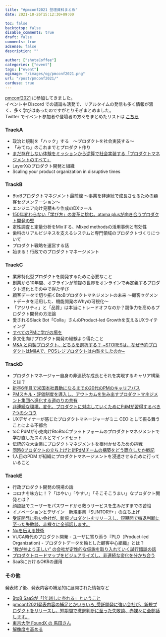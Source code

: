 ```yaml
---
title: "#pmconf2021 登壇資料まとめ"
date: 2021-10-26T15:12:30+09:00

toc: false
backtotop: false
disable_comments: true
draft: false
comments: true
adsense: false
description: ""

author: ["shotaCoffee"]
categories: ["event"]
tags: ["event"]
ogimage: "/images/og/pmconf2021.png"
url: "/post/pmconf2021/"
carduse: true
---
```



[pmconf2021](https://2021.pmconf.jp/timetable) に参加してきました。  
イベント中 Discord での議論も活発で、リアルタイムの発信も多く情報が濃く、多く学びはあったのですがとりそぎまとめました。  
Twitter でイベント参加者や登壇者の方々をまとめたリストは [こちら](https://twitter.com/i/lists/1452848612371668997?s=20)

### TrackA
- 政治と規制を「ハック」する　～プロダクトを社会実装する～
- 「みてね」のこれまでとプロダクト作り
- [まだ存在しない体験をミッションから逆算で社会実装する「プロダクトマネジメントのすべて」](https://speakerdeck.com/mckee/madacun-zai-sinaiti-yan-womitusiyonkarani-suan-deshe-hui-shi-zhuang-suru-purodakutomanezimentofalsesubete)
- LayerXのプロダクト開発と組織
- Scaling your product organization in disruptive times

### TrackB
- BtoBプロダクトマネジメント最前線 〜事業を非連続で成長させるための顧客セグメンテーション〜
- エンジニア向け見積もり作成のDXツール
- [150年変わらない「学び方」の変革に挑む。atama plusが向き合うプロダクト開発の壁](https://speakerdeck.com/atamaplus/about-atama-plus-product-management)
- 定性調査と定量分析をMixする、Mixed methodsの活用事例と有効性
- 歯科のリアルビジネスを支えるシステムと専門領域のプロダクトづくりについて
- プロダクト戦略を運営する話
- 始まる！行政でのプロダクトマネージメント

### TrackC
- 業界特化型プロダクトを開発するために必要なこと
- 創業から10年間、オフラインが前提の世界をオンラインで再定義するプロダクト進化とその中で得た学び
- 顧客データで切り拓くBtoBプロダクトマネジメントの未来 ～顧客セグメントデータを活用した、機能開発のWhyの可視化～
- 「アジリティ」と「品質」は本当にトレードオフなのか？競争力を高めるプロダクト開発の方法論
- 愛されるSlack Bot「Colla」さんのProduct-led Growthを支えるUXライティング
- [すべてのPMに学びの場を](https://speakerdeck.com/maidol/20211026-pmconf2021-subetefalsepmnixue-bifalsechang-wo)
- 多文化向けプロダクト開発の経験より得たこと
- [M&A と内製プロダクト、どちらを選択する？ ~STORESは、なぜ予約プロダクトはM&Aで、POSレジプロダクトは内製をしたのか~](https://speakerdeck.com/ayanadesu/m-and-a-tonei-zhi-purodakuto-dotirawoxuan-ze-suru-storesha-nazeyu-yue-purodakutoham-and-ade-posrezipurodakutohanei-zhi-wositafalseka-number-pmconf2021)

### TrackD
- プロダクトマネージャー自身の非連続な成長とそれを実現するキャリア構築とは？
- [新卒6年目で米国本社異動になるまでの20代のPMのキャリアパス](https://docs.google.com/presentation/d/10Aui5g_U-rChw9WAzGLKNLTAZdAhOk5cqaxLJlXJo4I/edit#slide=id.p)
- [PMスキル・評価制度を導入し、アウトカムを生み出すプロダクトマネジメント集団へ進化する道のりの共有](https://speakerdeck.com/roki_n_/how-we-introduced-the-pm-skills-and-evaluation-system-and-evolved-into-a-product-management-group-that-produces-outcomes)
- [非連続な環境、変化、プロダクトに対応していくためにPdMが習得するべき7つのシコウ](https://speakerdeck.com/yamamuteki/7-shikou-for-product-management-in-discontinuous-environments-changes-and-products)
- UXデザイナーが感じたプロダクトマネージャーがミニ CEO として振る舞うことによる不都合
- toC PdMが小売向けBtoBtoCプラットフォームのプロダクトマネジメントで学び直したスキルとマインドセット
- 伝統的な大企業にプロダクトマネジメントを根付かせるための挑戦
- [同時8プロダクトの立ち上げと新PdMチームの構築をどう両立したか戦記](https://speakerdeck.com/hiro93n/tong-shi-8hurotakutofalseli-tishang-ketoxin-pdmtimufalsegou-zhu-wotouliang-li-sitakazhan-ji)
- 1人目のPDM が組織にプロダクトマネージメントを浸透させるために行っていること

### TrackE
- 行政プロダクト開発の現場の話
- コロナを味方に！？「はやい」「やすい」「そこそこうまい」なプロダクト開発とは？
- 顔認証でユーザーをパスワードから救うサービスを生みだすまでの苦悩
- イノベーションとデザイン　新規事業「SUNTORY+」の立ち上げ
- [受託開発に強い会社が、新規プロダクトをリリースし、短期間で撤退判断に至った失敗談、赤裸々に全部話します。](https://speakerdeck.com/funakoshifunassy/pmconf2021-shou-tuo-kai-fa-niqiang-ihui-she-ga-xin-gui-purodakutoworirisusi-duan-qi-jian-deche-tui-pan-duan-nizhi-tutashi-bai-tan-chi-luo-niquan-bu-hua-simasu)
- [Noを伝える技術](https://speakerdeck.com/aki_i/nowochuan-eruji-shu-number-pmconf2021)
- VUCA時代のプロダクト開発 - ユーザに寄り添う『PLO（Product-led Organization) - プロダクトデータを軸とした顧客中心組織』とは？
- [“数が神より正しい” の会社が定性的な仮説を取り入れていく試行錯誤の話](https://speakerdeck.com/aratam/pmconf2021-shu-gashen-yorizheng-sii-hui-she-gading-xing-de-najia-shuo-woqu-riru-reteikushi-xing-cuo-wu-falsehua)
- [プロダクトロードマップをビジュアライズし、非連続な変化を分かち合う](https://speakerdeck.com/yta026/xica-productroadmap-visualization)
- SaaSにおけるOKRの運用

### その他
発表終了後、発表内容の補足的に展開された情報など
- [BtoB SaaSが「1年越しに売れる」ということ](https://note.com/miyachan_x/n/n51574c894e20)
- [pmconf2021発表内容の補足とかいろいろ_受託開発に強い会社が、新規プロダクトをリリースし、短期間で撤退判断に至った失敗談、赤裸々に全部話します。](https://tech.fusic.co.jp/posts/2021-10-26-pmconf2021/)
- [東京大学 FoundX の 馬田さん](https://speakerdeck.com/tumada)
- [解像度を高める](https://speakerdeck.com/tumada/jie-xiang-du-wogao-meru)
